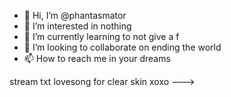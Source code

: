 - 👋 Hi, I’m @phantasmator
- 👀 I’m interested in nothing
- 🌱 I’m currently learning to not give a f
- 💞️ I’m looking to collaborate on ending the world
- 📫 How to reach me in your dreams

stream txt lovesong for clear skin xoxo
--->
